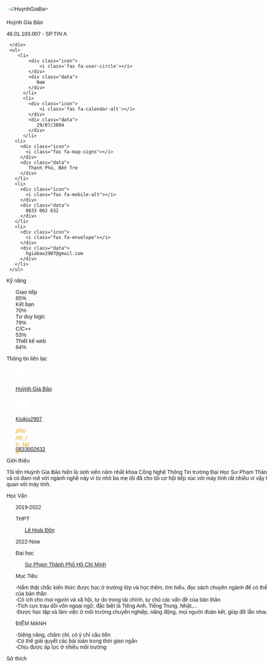 
<html lang="en">
<head>
  <meta http-equiv="Content-Type" content="text/html;
charset=UTF-8">
<link rel="stylesheet"
href="usr/share/git/ReleaseNotes.css">
<meta charset="UTF-8">
<meta http-equiv="X-UA-Compatible" content="IE=edge">
<meta name="viewport" content="width=device-width, initial-scale=1.0">
<title>Huỳnh Gia Bảo - 48.01.103.007</title>
<link href="https://fonts.googleapis.com/icon?family=Material+Icons" rel="stylesheet">
<script src="https://kit.fontawesome.com/b99e675b6e.js"></script>
<link rel="stylesheet" href="https://cdnjs.cloudflare.com/ajax/libs/font-awesome/4.7.0/css/font-awesome.min.css">
<style>
    @import url("https://fonts.googleapis.com/css?family=Montserrat:400,500,700&display=swap");
* {
  margin: 0;
  padding: 0;
  box-sizing: border-box;
  list-style: none;
  font-family: "Montserrat", sans-serif;
}

body {
  background: #585c68;
  font-size: 14px;
  line-height: 22px;
  color: #000000;
}

.bold {
  font-weight: 700;
  font-size: 20px;
  text-transform: uppercase;
}

.semi-bold {
  font-weight: 500;
  font-size: 16px;
}
.avatar img {
    border-radius: 50%;
    border: 5px solid rgba(255, 255, 255, .1);
}
.resume {
  width: 900px;
  height: auto;
  display: flex;
  margin: 50px auto;
}

.resume .resume_left {
  width: 300px;
  background: #596569;
}

.resume .resume_left .resume_profile {
  width: 100%;
}

.resume .resume_left .resume_profile img {
  width: 100%;
  height: 100%;
}

.resume .resume_left .resume_content {
  padding: 0 25px;
}

.resume .title {
  margin-bottom: 20px;
}

.resume .resume_left .bold {
  color: #fff;
}

.resume .resume_left .regular {
  color: #ffffff;
}

.resume .resume_item {
  padding: 25px 0;
  border-bottom: 2px solid #f4a60b;
}

.resume .resume_left .resume_item:last-child,
.resume .resume_right .resume_item:last-child {
  border-bottom: 0px;
}

.resume .resume_left ul li {
  display: flex;
  margin-bottom: 10px;
  align-items: center;
}

.resume .resume_left ul li:last-child {
  margin-bottom: 0;
}
.resume_profile img{
    border-radius: 50%;
    border: 5px solid rgba(255, 255, 255, .1);
}
.resume .resume_left ul li .icon {
  width: 35px;
  height: 35px;
  background: #fff;
  color: #f4a60b;
  border-radius: 50%;
  margin-right: 15px;
  font-size: 16px;
  position: relative;
}

.resume .icon i,
.resume .resume_right .resume_hobby ul li i {
  position: absolute;
  top: 50%;
  left: 50%;
  transform: translate(-50%, -50%);
}

.resume .resume_left ul li .data {
  color: #f4a60b;
}

.resume .resume_left .resume_skills ul li {
  display: flex;
  margin-bottom: 10px;
  color: #f4a60b;
  justify-content: space-between;
  align-items: center;
}

.resume .resume_left .resume_skills ul li .skill_name {
  width: 25%;
}

.resume .resume_left .resume_skills ul li .skill_progress {
  width: 60%;
  margin: 0 5px;
  height: 5px;
  background: #f4a60b;
  position: relative;
}

.resume .resume_left .resume_skills ul li .skill_per {
  width: 15%;
}

.resume .resume_left .resume_skills ul li .skill_progress span {
  position: absolute;
  top: 0;
  left: 0;
  height: 100%;
  background: #fff;
}

.resume .resume_left .resume_social .semi-bold {
  color: #fff;
  margin-bottom: 3px;
}

.resume .resume_right {
  width: 520px;
  background: #fff;
  padding: 25px;
}

.resume .resume_right .bold {
  color: #f4a60b;
}

.resume .resume_right .resume_work ul,
.resume .resume_right .resume_education ul {
  padding-left: 40px;
  overflow: hidden;
}

.resume .resume_right ul li {
  position: relative;
}

.resume .resume_right ul li .date {
  font-size: 16px;
  font-weight: 500;
  margin-bottom: 15px;
}

.resume .resume_right ul li .info {
  margin-bottom: 20px;
}

.resume .resume_right ul li:last-child .info {
  margin-bottom: 0;
}

.resume .resume_right .resume_work ul li:before,
.resume .resume_right .resume_education ul li:before {
  content: "";
  position: absolute;
  top: 5px;
  left: -25px;
  width: 6px;
  height: 6px;
  border-radius: 50%;
  border: 2px solid #f4a60b;
  background: white;
}

.resume .resume_right .resume_work ul li:after,
.resume .resume_right .resume_education ul li:after {
  content: "";
  position: absolute;
  top: 14px;
  left: -21px;
  width: 2px;
  /* height: 115px; */
  height: 115%;
  background: #f4a60b;
}

.resume .resume_right .resume_hobby ul {
  display: flex;
  justify-content: space-between;
}

.resume .resume_right .resume_hobby ul li {
  width: 80px;
  height: 80px;
  border: 2px solid #f4a60b;
  border-radius: 50%;
  position: relative;
  color: #f4a60b;
}

.resume .resume_right .resume_hobby ul li i {
  font-size: 30px;
}

.resume .resume_right .resume_hobby ul li:before {
  content: "";
  position: absolute;
  top: 40px;
  right: -52px;
  width: 50px;
  height: 2px;
  background: #342f2f;
}

.resume .resume_right .resume_hobby ul li:last-child:before {
  display: none;
}

.resume_social a{
  text-decoration: none;
  color: rgb(255, 166, 0);
}
.resume{
  position: relative;
}
.resume .lang{
  position: absolute;
  top: 20px;
  right: 100px;
}

.lang:hover{
  cursor: pointer;
}

.lang img{
  width: 30px;
}

.hide{
  display: none;
}
</style>
</head>
<body>

<div class="resume">
<div class="resume_left">
 <div class="resume_profile">
   <img src="https://scontent.xx.fbcdn.net/v/t1.15752-9/320183505_1333314414095982_4774627193793286248_n.jpg?stp=dst-jpg_s206x206&_nc_cat=105&ccb=1-7&_nc_sid=aee45a&_nc_ohc=M1z7BJMkiRwAX-3tkWb&_nc_ad=z-m&_nc_cid=0&_nc_ht=scontent.xx&oh=03_AdSLEBvBB5eGTstbXnEz0XH5bwnNulChvtY-DVdIsaYJ8w&oe=63C545A1" alt="HuynhGiaBao">
 </div>
 <div class="resume_content">
   <div class="resume_item resume_info">
     <div class="title">
       <p class="bold">Huỳnh Gia Bảo</p>
       <p class="regular">48.01.103.007 - SP.TIN A</p>
       
     </div>
     <ul>
        <li>
            <div class="icon">
                <i class='fas fa-user-circle'></i>
            </div>
            <div class="data">
               Nam
            </div>
          </li>
          <li>
            <div class="icon">
                <i class='fas fa-calendar-alt'></i>
            </div>
            <div class="data">
               29/07/2004
            </div>
          </li>
       <li>
         <div class="icon">
           <i class="fas fa-map-signs"></i>
         </div>
         <div class="data">
            Thạnh Phú, Bến Tre
         </div>
       </li>
       <li>
         <div class="icon">
           <i class="fas fa-mobile-alt"></i>
         </div>
         <div class="data">
           0833 002 632
         </div>
       </li>
       <li>
         <div class="icon">
           <i class="fas fa-envelope"></i>
         </div>
         <div class="data">
           hgiabao2907@gmail.com
         </div>
       </li>
     </ul>
   </div>
   
   <div class="resume_item resume_skills">
     <div class="title">
       <p class="bold">Kỹ năng</p>
     </div>
     <ul>
        <li>
            <div class="skill_name">
              Giao tiếp
            </div>
            <div class="skill_progress">
              <span style="width: 85%;"></span>
            </div>
            <div class="skill_per">85%</div>
          </li>
          <li>
            <div class="skill_name">
              Kết bạn
            </div>
            <div class="skill_progress">
              <span style="width: 70%;"></span>
            </div>
            <div class="skill_per">70%</div>
          </li>
       <li>
         <div class="skill_name">
           Tư duy logic
         </div>
         <div class="skill_progress">
           <span style="width: 79%;"></span>
         </div>
         <div class="skill_per">79%</div>
       </li>
       <li>
         <div class="skill_name">
           C/C++
         </div>
         <div class="skill_progress">
           <span style="width: 53%;"></span>
         </div>
         <div class="skill_per">53%</div>
       </li>       
       <li>
         <div class="skill_name">
           Thiết kế web
         </div>
         <div class="skill_progress">
           <span style="width: 64%;"></span>
         </div>
         <div class="skill_per">64%</div>
       </li>
     </ul>
   </div>
   <div class="resume_item resume_social">
     <div class="title">
       <p class="bold">Thông tin liên lạc</p>
     </div>
     <ul>
       <li>
         <div class="icon">
           <i class="fab fa-facebook-square"></i>
         </div>
         <div class="data">
           <p><a href="https://www.facebook.com/immeanok/" >Huỳnh Gia Bảo</a>
         </div>
       </li>
       <li>
        <div class="icon">
            <i class="fa fa-github"></i>
        </div>
        <div class="data">
          <p><a href="https://github.com/kiukiu2907" >Kiukiu2907</a>
        </div>
      </li>
      <li>
        <div class="icon">
            <i class="material-icons">phone_in_talk</i>
        </div>
        <div class="data">
          <p><a href="" >0833002632</a>
        </div>
      </li>
     </ul>
   </div>
 </div>
</div>
<div class="resume_right">
<div class="resume_item resume_about">
    <div class="title">
       <p class="bold">Giới thiệu</p>
     </div>
    <p> Tôi tên Huỳnh Gia Bảo hiện là sinh viên năm nhất khoa Công Nghệ Thông Tin trường Đại Học Sư Phạm Thành Phố Hồ Chí Minh. Lý do tôi chọn và có đam mê với ngành nghề này vì từ nhỏ ba mẹ tôi đã cho tôi cơ hội tiếp xúc với máy tính rất nhiều vì vậy tôi rất hứng thú với những thứ liên quan với máy tính. 
        </p>
</div>
<div class="resume_item resume_work">
    <div class="title">
       <p class="bold">Học Vấn</p>
     </div>
    <ul>
      <li>
            <div class="date">2019-2022</div> 
            <div class="info">
                 <p class="semi-bold">THPT</p> 
                 <div class="resume_item resume_social">
                  <ul>
                    <li>
                      <div class="data">
                        <p><a href="https://www.google.com/maps/place/Tr%C6%B0%E1%BB%9Dng+THPT+L%C3%AA+Ho%C3%A0i+%C4%90%C3%B4n/@9.9316717,106.5234133,17z/data=!3m1!4b1!4m5!3m4!1s0x31a01def3c469153:0xde27672f8137e6af!8m2!3d9.9316717!4d106.525602?hl=vi" >Lê Hoài Đôn</a>
                      </div>
                    </li>
                  </ul>
                </div>
            </div>
        </li>
        <li>
            <div class="date">2022-Now</div> 
            <div class="info">
                 <p class="semi-bold">Đại học</p> 
                 <div class="resume_item resume_social">
                  <ul>
                    <li>
                      <div class="data">
                        <p><a href="https://www.google.com/maps/place/%C4%90%E1%BA%A1i+h%E1%BB%8Dc+S%C6%B0+Ph%E1%BA%A1m/@10.7609868,106.6804055,17z/data=!3m1!4b1!4m5!3m4!1s0x31752f1b8e6575c3:0x48d253bde1931e59!8m2!3d10.760997!4d106.6825901?hl=vi" >Sư Phạm Thành Phố Hồ Chí Minh</a>
                      </div>
                    </li>
                  </ul>
            </div>
        </li>
    </ul>
</div>
<div class="resume_item resume_education">
  <div class="title">
       <p class="bold"></p>
     </div>
  <ul>
        <li>
            <div class="date">Mục Tiêu</div> 
            <div class="info">
              <p>-Nắm thật chắc kiến thức được học ở trường lớp và học thêm, tìm hiểu, đọc sách chuyên ngành để có thể tự tin về kiến thức chuyên môn của bản thân
              <br>
                -Có ích cho mọi người và xã hội, tự do trong tài chính, tự chủ các vấn đề của bản thân
                <br>
                -Tích cực trau dồi vốn ngoại ngữ, đặc biệt là Tiếng Anh, Tiếng Trung, Nhật,...
                <br>
                -Được học tập và làm việc ở môi trường chuyên nghiệp, năng động, mọi người đoàn kết, giúp đỡ lẫn nhau
              </p>
            </div>
        </li>
        <li>
          <div class="date">ĐIỂM MẠNH</div>
          <div class="info">
                 <p>-Siêng năng, chăm chỉ, có ý chí cầu tiến
                  <br>
                  -Có thể giải quyết các bài toán trong thời gian ngắn
                  <br>
                  -Chịu được áp lực ở nhiều môi trường</p>
            </div>
        </li>
    </ul>
</div>
<div class="resume_item resume_hobby">
  <div class="title">
       <p class="bold">Sở thích</p>
     </div>
   <ul>
     <li><i class="fas fa-book"></i></li>
     <li><i class="fas fa-gamepad"></i></li>
     <li><i class="fas fa-music"></i></li>
     <li><i class='fas fa-pizza-slice'></i></li>
     
  </ul>
</div>
</div>
</div>

</body>
</html>
